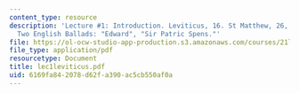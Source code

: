 ```yaml
---
content_type: resource
description: 'Lecture #1: Introduction. Leviticus, 16. St Matthew, 26, xxx-xxxv, xlviii-lxxv.
  Two English Ballads: "Edward", "Sir Patric Spens."'
file: https://ol-ocw-studio-app-production.s3.amazonaws.com/courses/21l-422-tragedy-fall-2002/6169fa842078d62fa390ac5cb550af0a_lec1leviticus.pdf
file_type: application/pdf
resourcetype: Document
title: lec1leviticus.pdf
uid: 6169fa84-2078-d62f-a390-ac5cb550af0a
---
```

